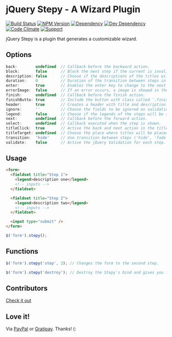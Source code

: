 # jQuery Stepy - A Wizard Plugin

[![Build Status](https://img.shields.io/travis/wbotelhos/stepy/master.svg)](https://travis-ci.org/wbotelhos/stepy)
[![NPM Version](https://badge.fury.io/js/stepy.svg)](https://badge.fury.io/js/stepy)
[![Dependency](https://david-dm.org/wbotelhos/stepy.svg)](https://david-dm.org/wbotelhos/stepy)
[![Dev Dependency](https://david-dm.org/wbotelhos/stepy/dev-status.svg)](https://david-dm.org/wbotelhos/stepy#info=devDependencies)
[![Code Climate](https://codeclimate.com/github/wbotelhos/stepy.png)](https://codeclimate.com/github/wbotelhos/stepy)
[![Support](http://img.shields.io/gittip/wbotelhos.svg)](https://gratipay.com/~wbotelhos)

jQuery Stepy is a plugin that generates a customizable wizard.

## Options

```js
back:        undefined  // Callback before the backward action.
block:       false      // Block the next step if the current is invalid.
description: false      // Choose if the descriptions of the titles will be showed.
duration:    0          // Duration of the transition between steps in ms.
enter:       true       // Enables the enter key to change to the next step.
errorImage:  false      // If an error occurs, a image is showed in the title of the corresponding step.
finish:      undefined  // Callback before the finish action.
finishButto: true       // Include the button with class called '.finish' into the last step.
header:      true       // Creates a header with title and description.
ignore:      ''         // Choose the fields to be ignored on validation.
legend:      false      // Choose if the legends of the steps will be showed.
next:        undefined  // Callback before the forward action.
select:      undefined  // Callback executed when the step is shown.
titleClick:  true       // Active the back and next action in the titles.
titleTarget: undefined  // Choose the place where titles will be placed.
transition:  'hide'     // Use transition between steps ('hide', 'fade' or 'slide').
validate:    false      // Active the jQuery Validation for each step.
```

## Usage

```html
<form>
  <fieldset title="Step 1">
    <legend>description one</legend>
    <!-- inputs -->
  </fieldset>

  <fieldset title="Step 2">
    <legend>description two</legend>
    <!-- inputs -->
  </fieldset>

  <input type="submit" />
</form>
```

```js
$('form').stepy();
```

## Functions

```js
$('form').stepy('step', 2); // Changes the form to the second step.

$('form').stepy('destroy'); // Destroy the Stepy's bind and gives you the raw element.
```

## Contributors

[Check it out](http://github.com/wbotelhos/stepy/graphs/contributors)

## Love it!

Via [PayPal](https://www.paypal.com/cgi-bin/webscr?cmd=_donations&business=X8HEP2878NDEG&item_name=stepy) or [Gratipay](https://gratipay.com/stepy). Thanks! (:
